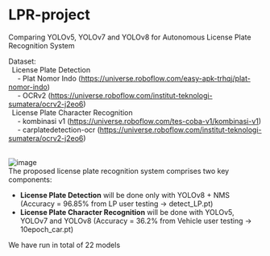 # LPR-project
Comparing YOLOv5, YOLOv7 and YOLOv8 for Autonomous License Plate Recognition System

Dataset: <br>
&ensp;License Plate Detection<br>
&emsp;		- Plat Nomor Indo (https://universe.roboflow.com/easy-apk-trhqj/plat-nomor-indo)<br>
&emsp;    - OCRv2 (https://universe.roboflow.com/institut-teknologi-sumatera/ocrv2-j2eo6)<br>
&ensp;License Plate Character Recognition<br>
&emsp;    - kombinasi v1 (https://universe.roboflow.com/tes-coba-v1/kombinasi-v1)<br>
&emsp;    - carplatedetection-ocr (https://universe.roboflow.com/institut-teknologi-sumatera/ocrv2-j2eo6)<br><br>

![image](https://github.com/karen2S/LPR-project/assets/107234140/d786ab3b-9975-430d-9a30-23515e15ef70)<br>
The proposed license plate recognition system comprises two key components: <br>
- **License Plate Detection** will be done only with YOLOv8 + NMS (Accuracy = 96.85% from LP user testing -> detect_LP.pt)<br>
- **License Plate Character Recognition** will be done with YOLOv5, YOLOv7 and YOLOv8 (Accuracy = 36.2% from Vehicle user testing -> 10epoch_car.pt)<br>

We have run in total of 22 models
